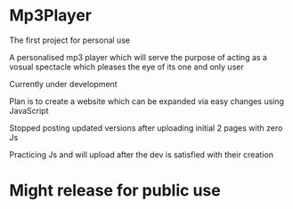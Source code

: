 # Mp3Player
The first project for personal use

A personalised mp3 player which will serve the purpose of acting as a vosual spectacle which pleases the eye of its one and only user

Currently under development

Plan is to create a website which can be expanded via easy changes using JavaScript

Stopped posting updated versions after uploading initial 2 pages with zero Js

Practicing Js and will upload after the dev is satisfied with their creation

# Might release for public use

